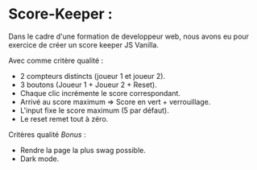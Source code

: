 # Score-Keeper :

Dans le cadre d'une formation de developpeur web, nous avons eu pour exercice de créer un score keeper JS Vanilla.

Avec comme critère qualité :
* 2 compteurs distincts (joueur 1 et joueur 2).
* 3 boutons (Joueur 1 + Joueur 2 + Reset).
* Chaque clic incrémente le score correspondant.
* Arrivé au score maximum => Score en vert + verrouillage.
* L'input fixe le score maximum (5 par défaut).
* Le reset remet tout à zéro.

Critères qualité *Bonus* :
* Rendre la page la plus swag possible.
* Dark mode.
